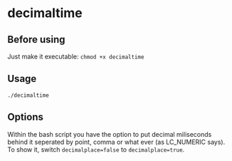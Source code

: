 # decimaltime

## Before using

Just make it executable: `chmod +x decimaltime`

## Usage

	./decimaltime

## Options
Within the bash script you have the option to put decimal miliseconds behind it seperated by point, comma or what ever (as LC\_NUMERIC says).
To show it, switch `decimalplace=false` to `decimalplace=true`.



